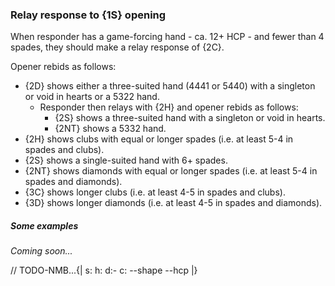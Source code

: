 ### <a name="Relay_response_to_1S_opening"> Relay response to {1S} opening

When responder has a game-forcing hand - ca. 12+ HCP - and fewer than 4 spades, they should make a relay response of {2C}.

Opener rebids as follows:

- {2D} shows either a three-suited hand (4441 or 5440) with a singleton or void in hearts or a 5322 hand.
    - Responder then relays with {2H} and opener rebids as follows:
        - {2S} shows a three-suited hand with a singleton or void in hearts.
        - {2NT} shows a 5332 hand.
- {2H} shows clubs with equal or longer spades (i.e. at least 5-4 in spades and clubs).
- {2S} shows a single-suited hand with 6+ spades.
- {2NT} shows diamonds with equal or longer spades (i.e. at least 5-4 in spades and diamonds).
- {3C} shows longer clubs (i.e. at least 4-5 in spades and clubs).
- {3D} shows longer diamonds (i.e. at least 4-5 in spades and diamonds).

##### Some examples

_Coming soon..._

// TODO-NMB...{| s: h: d:- c: --shape --hcp |}
